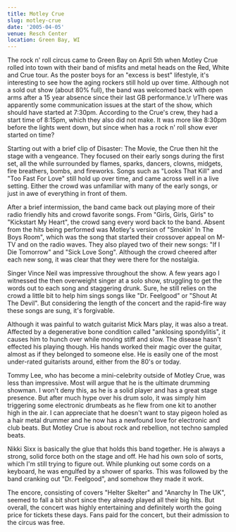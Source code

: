 ```yaml
---
title: Motley Crue
slug: motley-crue
date: '2005-04-05'
venue: Resch Center
location: Green Bay, WI
---
```


The rock n' roll circus came to Green Bay on April 5th when Motley Crue rolled into town with their band of misfits and metal heads on the Red, White and Crue tour. As the poster boys for an "excess is best" lifestyle, it's interesting to see how the aging rockers still hold up over time. Although not a sold out show (about 80% full), the band was welcomed back with open arms after a 15 year absence since their last GB performance.\r \rThere was apparently some communication issues at the start of the show, which should have started at 7:30pm. According to the Crue's crew, they had a start time of 8:15pm, which they also did not make. It was more like 8:30pm before the lights went down, but since when has a rock n' roll show ever started on time?

Starting out with a brief clip of Disaster: The Movie, the Crue then hit the stage with a vengeance. They focused on their early songs during the first set, all the while surrounded by flames, sparks, dancers, clowns, midgets, fire breathers, bombs, and fireworks. Songs such as "Looks That Kill" and "Too Fast For Love" still hold up over time, and came across well in a live setting. Either the crowd was unfamiliar with many of the early songs, or just in awe of everything in front of them. 

After a brief intermission, the band came back out playing more of their radio friendly hits and crowd favorite songs. From "Girls, Girls, Girls" to "Kickstart My Heart", the crowd sang every word back to the band. Absent from the hits being performed was Motley's version of "Smokin' In The Boys Room", which was the song that started their crossover appeal on M-TV and on the radio waves. They also played two of their new songs: "If I Die Tomorrow" and "Sick Love Song". Although the crowd cheered after each new song, it was clear that they were there for the nostalgia. 

Singer Vince Neil was impressive throughout the show. A few years ago I witnessed the then overweight singer at a solo show, struggling to get the words out to each song and staggering drunk. Sure, he still relies on the crowd a little bit to help him sings songs like "Dr. Feelgood" or "Shout At The Devil". But considering the length of the concert and the rapid-fire way these songs are sung, it's forgivable.

Although it was painful to watch guitarist Mick Mars play, it was also a treat. Affected by a degenerative bone condition called "anklosing spondylitis", it causes him to hunch over while moving stiff and slow. The disease hasn't effected his playing though. His hands worked their magic over the guitar, almost as if they belonged to someone else. He is easily one of the most under-rated guitarists around, either from the 80's or today. 

Tommy Lee, who has become a mini-celebrity outside of Motley Crue, was less than impressive. Most will argue that he is the ultimate drumming showman. I won't deny this, as he is a solid player and has a great stage presence. But after much hype over his drum solo, it was simply him triggering some electronic drumbeats as he flew from one kit to another high in the air. I can appreciate that he doesn't want to stay pigeon holed as a hair metal drummer and he now has a newfound love for electronic and club beats. But Motley Crue is about rock and rebellion, not techno sampled beats.

Nikki Sixx is basically the glue that holds this band together. He is always a strong, solid force both on the stage and off. He had his own solo of sorts, which I'm still trying to figure out. While plunking out some cords on a keyboard, he was engulfed by a shower of sparks. This was followed by the band cranking out "Dr. Feelgood", and somehow they made it work.

The encore, consisting of covers "Helter Skelter" and "Anarchy In The UK", seemed to fall a bit short since they already played all their big hits. But overall, the concert was highly entertaining and definitely worth the going price for tickets these days. Fans paid for the concert, but their admission to the circus was free.